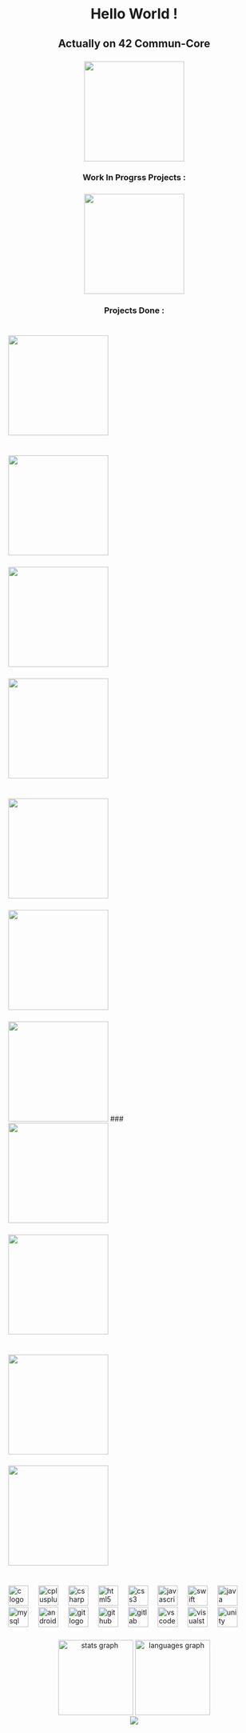<h1 align="center">Hello World !</h1>

###

<h2 align="center">Actually on 42 Commun-Core</h2>

###

<div align="center">
  <img height="200" src="https://github.com/ayogun/42-project-badges/blob/main/badges/common_coren.png"  />
</div>

###

<h3 align="center">Work In Progrss Projects :</h3>

###

<div align="center">
  <img height="200" src="https://github.com/ayogun/42-project-badges/blob/main/badges/cppe.png"  />
</div>

###

<h3 align="center">Projects Done :</h3>

###
<br clear="both">
<img height="200" src="https://github.com/ayogun/42-project-badges/blob/main/badges/libftm.png" href="https://github.com/LeSabreDeDieu/libft" />

###
<br clear="both">
<img height="200" src="https://github.com/ayogun/42-project-badges/blob/main/badges/ft_printfe.png" href="https://github.com/LeSabreDeDieu/ft_printf" />

###

<img height="200" src="https://github.com/ayogun/42-project-badges/blob/main/badges/get_next_linee.png" href="https://github.com/LeSabreDeDieu/gnl-42" />

###

<img height="200" src="https://github.com/ayogun/42-project-badges/blob/main/badges/born2beroote.png" href="" />

###

<br clear="both">
<img height="200" src="https://github.com/ayogun/42-project-badges/blob/main/badges/push_swape.png" href="https://github.com/LeSabreDeDieu/push_swap" />

###

<img height="200" src="https://github.com/ayogun/42-project-badges/blob/main/badges/so_longm.png" href="https://github.com/LeSabreDeDieu/so_long" />

###

<img height="200" src="https://github.com/ayogun/42-project-badges/blob/main/badges/minitalkm.png" href="https://github.com/LeSabreDeDieu/Minitalk" />
###

<br clear="both">
<img height="200" src="https://github.com/ayogun/42-project-badges/blob/main/badges/minishellm.png" href="https://github.com/LeSabreDeDieu/Minishell" />

###

<img height="200" src="https://github.com/ayogun/42-project-badges/blob/main/badges/philosopherse.png" href="https://github.com/LeSabreDeDieu/philosopher" />

###

<br clear="both">
<img height="200" src="https://github.com/ayogun/42-project-badges/blob/main/badges/cub3dm.png" href="" />

###

<img height="200" src="https://github.com/ayogun/42-project-badges/blob/main/badges/netpracticem.png" href="" />

###

<br clear="both">

<div align="left">
  <img src="https://cdn.jsdelivr.net/gh/devicons/devicon/icons/c/c-original.svg" height="40" alt="c logo"  />
  <img width="12" />
  <img src="https://cdn.jsdelivr.net/gh/devicons/devicon/icons/cplusplus/cplusplus-original.svg" height="40" alt="cplusplus logo"  />
  <img width="12" />
  <img src="https://cdn.jsdelivr.net/gh/devicons/devicon/icons/csharp/csharp-original.svg" height="40" alt="csharp logo"  />
  <img width="12" />
  <img src="https://cdn.jsdelivr.net/gh/devicons/devicon/icons/html5/html5-original.svg" height="40" alt="html5 logo"  />
  <img width="12" />
  <img src="https://cdn.jsdelivr.net/gh/devicons/devicon/icons/css3/css3-original.svg" height="40" alt="css3 logo"  />
  <img width="12" />
  <img src="https://cdn.jsdelivr.net/gh/devicons/devicon/icons/javascript/javascript-original.svg" height="40" alt="javascript logo"  />
  <img width="12" />
  <img src="https://cdn.jsdelivr.net/gh/devicons/devicon/icons/swift/swift-original.svg" height="40" alt="swift logo"  />
  <img width="12" />
  <img src="https://cdn.jsdelivr.net/gh/devicons/devicon/icons/java/java-original.svg" height="40" alt="java logo"  />
  <img width="12" />
  <img src="https://cdn.jsdelivr.net/gh/devicons/devicon/icons/mysql/mysql-original.svg" height="40" alt="mysql logo"  />
  <img width="12" />
  <img src="https://cdn.jsdelivr.net/gh/devicons/devicon/icons/androidstudio/androidstudio-original.svg" height="40" alt="androidstudio logo"  />
  <img width="12" />
  <img src="https://cdn.jsdelivr.net/gh/devicons/devicon/icons/git/git-original.svg" height="40" alt="git logo"  />
  <img width="12" />
  <img src="https://cdn.jsdelivr.net/gh/devicons/devicon/icons/github/github-original.svg" height="40" alt="github logo"  />
  <img width="12" />
  <img src="https://cdn.jsdelivr.net/gh/devicons/devicon/icons/gitlab/gitlab-original.svg" height="40" alt="gitlab logo"  />
  <img width="12" />
  <img src="https://cdn.jsdelivr.net/gh/devicons/devicon/icons/vscode/vscode-original.svg" height="40" alt="vscode logo"  />
  <img width="12" />
  <img src="https://cdn.jsdelivr.net/gh/devicons/devicon/icons/visualstudio/visualstudio-plain.svg" height="40" alt="visualstudio logo"  />
  <img width="12" />
  <img src="https://cdn.jsdelivr.net/gh/devicons/devicon/icons/unity/unity-original.svg" height="40" alt="unity logo"  />
</div>

###

<div align="center">
  <img src="https://github-readme-stats.vercel.app/api?username=LeSabreDeDieu&hide_title=false&hide_rank=false&show_icons=true&include_all_commits=true&count_private=true&disable_animations=false&theme=dracula&locale=en&hide_border=false&order=1" height="150" alt="stats graph"  />
  <img src="https://github-readme-stats.vercel.app/api/top-langs?username=LeSabreDeDieu&locale=en&hide_title=false&layout=compact&card_width=320&langs_count=5&theme=dracula&hide_border=false&order=2" height="150" alt="languages graph"  />
</div>

<div align="center">
  <img src="https://profile-counter.glitch.me/LeSabreDeDieu/count.svg?"  />
</div>

###
